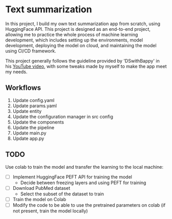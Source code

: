 # Text summarization
In this project, I build my own text summarization app from scratch, using HuggingFace API. This project is designed as an end-to-end project, allowing me to practice the whole process of machine learning development, which includes setting up the environments, model development, deploying the model on cloud, and maintaining the model using CI/CD framework. 

This project generally follows the guideline provided by 'DSwithBappy' in his [YouTube video](https://youtu.be/p7V4Aa7qEpw?list=PLDcfxd4ep_-5N_B-SRYvrqrLD-Dd8WxUC), with some tweaks made by myself to make the app meet my needs.


## Workflows

1. Update config.yaml 
2. Update params.yaml
3. Update entity
4. Update the configuration manager in src config
5. Update the components
6. Update the pipeline
7. Update main.py
8. Update app.py

## TODO

Use colab to train the model and transfer the learning to the local machine:

- [ ] Implement HuggingFace PEFT API for training the model
  - Decide between freezing layers and using PEFT for training
- [ ] Download PubMed dataset
  - Select the subset of the dataset to train
- [ ] Train the model on Colab
- [ ] Modify the code to be able to use the pretrained parameters on colab (if not present, train the model locally)